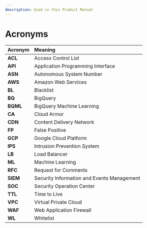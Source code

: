 ```yaml
---
description: Used in this Product Manual
---
```


# Acronyms

| Acronym | Meaning |
| :--- | :--- |
| **ACL** | Access Control List |
| **API** | Application Programming Interface |
| **ASN** | Autonomous System Number |
| **AWS** | Amazon Web Services |
| **BL** | Blacklist |
| **BQ** | BigQuery |
| **BQML** | BigQuery Machine Learning |
| **CA** | Cloud Armor |
| **CDN** | Content Delivery Network |
| **FP** | False Positive |
| **GCP** | Google Cloud Platform |
| **IPS** | Intrusion Prevention System |
| **LB** | Load Balancer |
| **ML** | Machine Learning |
| **RFC** | Request for Comments |
| **SIEM** | Security Information and Events Management |
| **SOC** | Security Operation Center |
| **TTL** | Time to Live |
| **VPC** | Virtual Private Cloud |
| **WAF** | Web Application Firewall |
| **WL** | Whitelist |

  


